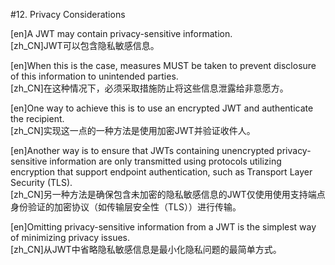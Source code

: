 #12. Privacy Considerations  

[en]A JWT may contain privacy-sensitive information.  
[zh_CN]JWT可以包含隐私敏感信息。  
  

[en]When this is the case, measures MUST be taken to prevent disclosure of this information to unintended parties.  
[zh_CN]在这种情况下，必须采取措施防止将这些信息泄露给非意愿方。  
  

[en]One way to achieve this is to use an encrypted JWT and authenticate the recipient.  
[zh_CN]实现这一点的一种方法是使用加密JWT并验证收件人。  
  

[en]Another way is to ensure that JWTs containing unencrypted privacy-sensitive information are only transmitted using protocols utilizing encryption that support endpoint authentication, such as Transport Layer Security (TLS).  
[zh_CN]另一种方法是确保包含未加密的隐私敏感信息的JWT仅使用使用支持端点身份验证的加密协议（如传输层安全性（TLS））进行传输。  
  

[en]Omitting privacy-sensitive information from a JWT is the simplest way of minimizing privacy issues.  
[zh_CN]从JWT中省略隐私敏感信息是最小化隐私问题的最简单方式。  
  



